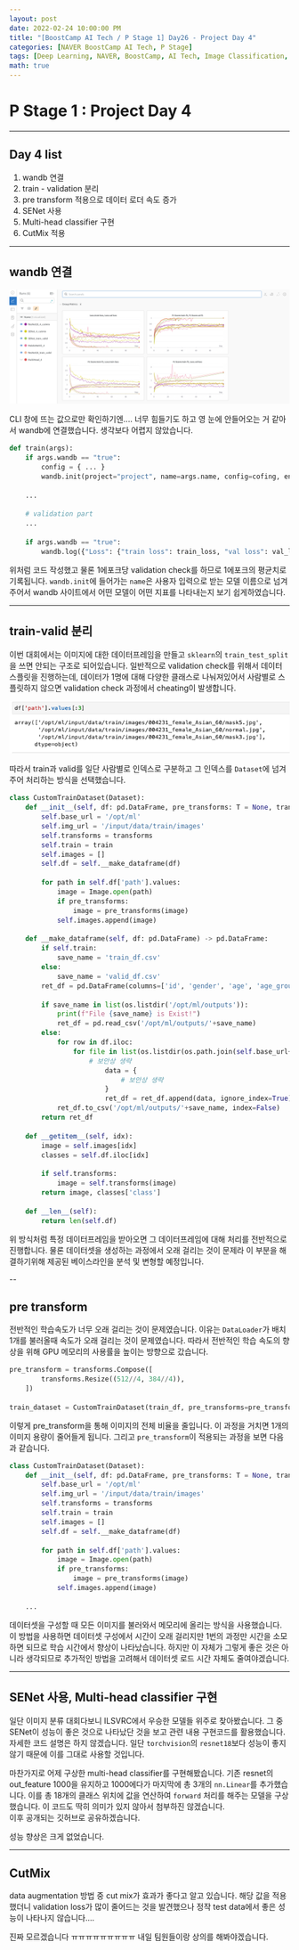 ```yaml
---
layout: post
date: 2022-02-24 10:00:00 PM
title: "[BoostCamp AI Tech / P Stage 1] Day26 - Project Day 4"
categories: [NAVER BoostCamp AI Tech, P Stage]
tags: [Deep Learning, NAVER, BoostCamp, AI Tech, Image Classification, Project]
math: true
---
```


# P Stage 1 : Project Day 4

---

## Day 4 list

1. wandb 연결
2. train - validation 분리
3. pre transform 적용으로 데이터 로더 속도 증가
4. SENet 사용
5. Multi-head classifier 구현
6. CutMix 적용

---

## wandb 연결

![](/image/boostcamp/pstage/img_classify/wandb.png)

CLI 창에 뜨는 값으로만 확인하기엔.... 너무 힘들기도 하고 영 눈에 안들어오는 거 같아서 wandb에 연결했습니다. 생각보다 어렵지 않았습니다.

```python
def train(args):
    if args.wandb == "true":
        config = { ... }
        wandb.init(project="project", name=args.name, config=cofing, entity="entity")

    ...

    # validation part
    ...

    if args.wandb == "true":
        wandb.log({"Loss": {"train loss": train_loss, "val loss": val_loss},"F1 Score": {"train f1": train_f1, "val f1": val_f1}})
```

위처럼 코드 작성했고 물론 1에포크당 validation check를 하므로 1에포크의 평균치로 기록됩니다. `wandb.init`에 들어가는 `name`은 사용자 입력으로 받는 모델 이름으로 넘겨주어서 wandb 사이트에서 어떤 모델이 어떤 지표를 나타내는지 보기 쉽게하였습니다.

---

## train-valid 분리

이번 대회에서는 이미지에 대한 데이터프레임을 만들고 `sklearn`의 `train_test_split`을 쓰면 안되는 구조로 되어있습니다. 일반적으로 validation check를 위해서 데이터 스플릿을 진행하는데, 데이터가 1명에 대해 다양한 클래스로 나눠져있어서 사람별로 스플릿하지 않으면 validation check 과정에서 cheating이 발생합니다.

![](/image/boostcamp/pstage/img_classify/split.png)

따라서 train과 valid를 일단 사람별로 인덱스로 구분하고 그 인덱스를 `Dataset`에 넘겨주어 처리하는 방식을 선택했습니다.

```python
class CustomTrainDataset(Dataset):
    def __init__(self, df: pd.DataFrame, pre_transforms: T = None, transforms: T = None, train: bool = True):
        self.base_url = '/opt/ml'
        self.img_url = '/input/data/train/images'
        self.transforms = transforms
        self.train = train
        self.images = []
        self.df = self.__make_dataframe(df)

        for path in self.df['path'].values:
            image = Image.open(path)
            if pre_transforms:
                image = pre_transforms(image)
            self.images.append(image)

    def __make_dataframe(self, df: pd.DataFrame) -> pd.DataFrame:
        if self.train:
            save_name = 'train_df.csv'
        else:
            save_name = 'valid_df.csv'
        ret_df = pd.DataFrame(columns=['id', 'gender', 'age', 'age_group', 'mask', 'path', 'class'])

        if save_name in list(os.listdir('/opt/ml/outputs')):
            print(f"File {save_name} is Exist!")
            ret_df = pd.read_csv('/opt/ml/outputs/'+save_name)
        else:
            for row in df.iloc:
                for file in list(os.listdir(os.path.join(self.base_url+'/'+self.img_url, row.path))):
                    # 보안상 생략
                        data = {
                            # 보안상 생략
                        }
                        ret_df = ret_df.append(data, ignore_index=True)
            ret_df.to_csv('/opt/ml/outputs/'+save_name, index=False)
        return ret_df

    def __getitem__(self, idx):
        image = self.images[idx]
        classes = self.df.iloc[idx]

        if self.transforms:
            image = self.transforms(image)
        return image, classes['class']

    def __len__(self):
        return len(self.df)
```

위 방식처럼 특정 데이터프레임을 받아오면 그 데이터프레임에 대해 처리를 전반적으로 진행합니다. 물론 데이터셋을 생성하는 과정에서 오래 걸리는 것이 문제라 이 부분을 해결하기위해 제공된 베이스라인을 분석 및 변형할 예정입니다.

--

## pre transform

전반적인 학습속도가 너무 오래 걸리는 것이 문제였습니다. 이유는 `DataLoader`가 배치 1개를 불러올때 속도가 오래 걸리는 것이 문제였습니다. 따라서 전반적인 학습 속도의 향상을 위해 GPU 메모리의 사용률을 높이는 방향으로 갔습니다.

```python
pre_transform = transforms.Compose([
        transforms.Resize((512//4, 384//4)),
    ])

train_dataset = CustomTrainDataset(train_df, pre_transforms=pre_transform, transforms=transform, train=True)
```

이렇게 pre_transform을 통해 이미지의 전체 비율을 줄입니다. 이 과정을 거치면 1개의 이미지 용량이 줄어들게 됩니다. 그리고 `pre_transform`이 적용되는 과정을 보면 다음과 같습니다.

```python
class CustomTrainDataset(Dataset):
    def __init__(self, df: pd.DataFrame, pre_transforms: T = None, transforms: T = None, train: bool = True):
        self.base_url = '/opt/ml'
        self.img_url = '/input/data/train/images'
        self.transforms = transforms
        self.train = train
        self.images = []
        self.df = self.__make_dataframe(df)

        for path in self.df['path'].values:
            image = Image.open(path)
            if pre_transforms:
                image = pre_transforms(image)
            self.images.append(image)
    
    ...
```

데이터셋을 구성할 때 모든 이미지를 불러와서 메모리에 올리는 방식을 사용했습니다. 이 방법을 사용하면 데이터셋 구성에서 시간이 오래 걸리지만 1번의 과정만 시간을 소모하면 되므로 학습 시간에서 향상이 나타났습니다. 하지만 이 자체가 그렇게 좋은 것은 아니라 생각되므로 추가적인 방법을 고려해서 데이터셋 로드 시간 자체도 줄여야겠습니다.

---

## SENet 사용, Multi-head classifier 구현

일단 이미지 분류 대회다보니 ILSVRC에서 우승한 모델들 위주로 찾아봤습니다. 그 중 SENet이 성능이 좋은 것으로 나타났단 것을 보고 관련 내용 구현코드를 활용했습니다.  
자세한 코드 설명은 하지 않겠습니다. 일단 `torchvision`의 `resnet18`보다 성능이 좋지 않기 때문에 이를 그대로 사용할 것입니다.

마찬가지로 어제 구상한 multi-head classifier를 구현해봤습니다. 기존 resnet의 out_feature 1000을 유지하고 1000에다가 마지막에 총 3개의 `nn.Linear`를 추가했습니다. 이를 총 18개의 클래스 위치에 값을 연산하여 `forward` 처리를 해주는 모델을 구상했습니다. 이 코드도 딱히 의미가 있지 않아서 첨부하진 않겠습니다.  
이후 공개되는 깃허브로 공유하겠습니다.

성능 향상은 크게 없었습니다.

---

## CutMix

data augmentation 방법 중 cut mix가 효과가 좋다고 알고 있습니다. 해당 값을 적용했더니 validation loss가 많이 줄어드는 것을 발견했으나 정작 test data에서 좋은 성능이 나타나지 않습니다....

진짜 모르겠습니다 ㅠㅠㅠㅠㅠㅠㅠㅠㅠ 내일 팀원들이랑 상의를 해봐야겠습니다.
